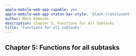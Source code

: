 ```yaml
---
apple-mobile-web-app-capable: yes
apple-mobile-web-app-status-bar-style: 'black-translucent'
author: Mark Edmonds
description: Chapter 5, Functions for All Subtasks
title: 'Functions for all subtasks'
---
```


## Chapter 5: Functions for all subtasks